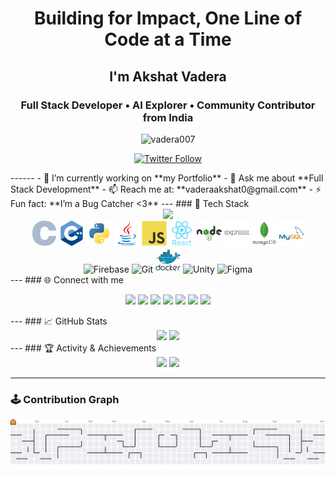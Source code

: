 <h1 align="center">Building for Impact, One Line of Code at a Time</h1>
<h2 align="center">I'm Akshat Vadera</h2>
<h3 align="center">Full Stack Developer • AI Explorer • Community Contributor from India</h3>

<p align="center">
  <img src="https://komarev.com/ghpvc/?username=vadera007&label=Profile%20views&color=0e75b6&style=flat" alt="vadera007" />
</p>

<p align="center">
  <a href="https://twitter.com/akshatvadera" target="_blank">
    <img src="https://img.shields.io/twitter/follow/akshatvadera?logo=twitter&style=for-the-badge" alt="Twitter Follow" />
  </a>
</p>
------
- 🔭 I’m currently working on **my Portfolio**
- 💬 Ask me about **Full Stack Development**
- 📫 Reach me at: **vaderaakshat0@gmail.com**
- ⚡ Fun fact: **I’m a Bug Catcher <3**
---
### 🚀 Tech Stack

<div align="center">
  <img src="https://skillicons.dev/icons?i=ts,nextjs,tailwind,storybook,graphql,go,rust,nestjs,py,aws" height="60" />
</div>

<div align="center">
  <img src="https://raw.githubusercontent.com/devicons/devicon/master/icons/c/c-original.svg" width="40" alt="C" />
  <img src="https://raw.githubusercontent.com/devicons/devicon/master/icons/cplusplus/cplusplus-original.svg" width="40" alt="C++" />
  <img src="https://raw.githubusercontent.com/devicons/devicon/master/icons/python/python-original.svg" width="40" alt="Python" />
  <img src="https://raw.githubusercontent.com/devicons/devicon/master/icons/java/java-original.svg" width="40" alt="Java" />
  <img src="https://raw.githubusercontent.com/devicons/devicon/master/icons/javascript/javascript-original.svg" width="40" alt="JavaScript" />
  <img src="https://raw.githubusercontent.com/devicons/devicon/master/icons/react/react-original-wordmark.svg" width="40" alt="React" />
  <img src="https://raw.githubusercontent.com/devicons/devicon/master/icons/nodejs/nodejs-original-wordmark.svg" width="40" alt="Node.js" />
  <img src="https://raw.githubusercontent.com/devicons/devicon/master/icons/express/express-original-wordmark.svg" width="40" alt="Express" />
  <img src="https://raw.githubusercontent.com/devicons/devicon/master/icons/mongodb/mongodb-original-wordmark.svg" width="40" alt="MongoDB" />
  <img src="https://raw.githubusercontent.com/devicons/devicon/master/icons/mysql/mysql-original-wordmark.svg" width="40" alt="MySQL" />
  <img src="https://www.vectorlogo.zone/logos/firebase/firebase-icon.svg" width="40" alt="Firebase" />
  <img src="https://www.vectorlogo.zone/logos/git-scm/git-scm-icon.svg" width="40" alt="Git" />
  <img src="https://raw.githubusercontent.com/devicons/devicon/master/icons/docker/docker-original-wordmark.svg" width="40" alt="Docker" />
  <img src="https://www.vectorlogo.zone/logos/unity3d/unity3d-icon.svg" width="40" alt="Unity" />
  <img src="https://www.vectorlogo.zone/logos/figma/figma-icon.svg" width="40" alt="Figma" />
</div>
---
### 🌐 Connect with me

<p align="center">
  <a href="https://twitter.com/akshatvadera" target="_blank"><img src="https://img.shields.io/static/v1?message=Twitter&logo=twitter&label=&color=1DA1F2&logoColor=white&style=for-the-badge" /></a>
  <a href="https://linkedin.com/in/akshatvadera" target="_blank"><img src="https://img.shields.io/static/v1?message=LinkedIn&logo=linkedin&label=&color=0077B5&logoColor=white&style=for-the-badge" /></a>
  <a href="https://instagram.com/_akshat.vadera_" target="_blank"><img src="https://img.shields.io/static/v1?message=Instagram&logo=instagram&label=&color=E4405F&logoColor=white&style=for-the-badge" /></a>
  <a href="https://www.codechef.com/users/akshat_vadera" target="_blank"><img src="https://img.shields.io/static/v1?message=Codechef&logo=codechef&label=&color=5B4638&logoColor=white&style=for-the-badge" /></a>
  <a href="https://codeforces.com/profile/akshat_vadera" target="_blank"><img src="https://img.shields.io/static/v1?message=Codeforces&logo=codeforces&label=&color=1F8ACB&logoColor=white&style=for-the-badge" /></a>
  <a href="https://leetcode.com/u/CODWU0qait" target="_blank"><img src="https://img.shields.io/static/v1?message=LeetCode&logo=leetcode&label=&color=FFA116&logoColor=white&style=for-the-badge" /></a>
  <a href="https://auth.geeksforgeeks.org/user/vaderaaagj5" target="_blank"><img src="https://img.shields.io/static/v1?message=GeeksforGeeks&logo=geeksforgeeks&label=&color=0F9D58&logoColor=white&style=for-the-badge" /></a>
</p>
---
### 📈 GitHub Stats

<div align="center">
  <img src="https://github-readme-stats.vercel.app/api/top-langs?username=vadera007&show_icons=true&locale=en&layout=compact" height="150" />
  <img src="https://github-readme-stats.vercel.app/api?username=vadera007&show_icons=true&locale=en" height="150" />
</div>
---
### 🏆 Activity & Achievements

<div align="center">
  <img src="https://streak-stats.demolab.com?user=vadera007&theme=dracula&hide_border=false&border_radius=5" height="150" />
  <img src="https://github-profile-trophy.vercel.app/?username=vadera007&theme=dracula&margin-w=10&no-frame=false" height="150" />
</div>

---
### 🕹 Contribution Graph

<picture>
  <source media="(prefers-color-scheme: dark)" srcset="https://raw.githubusercontent.com/vadera007/vadera007/output/pacman-contribution-graph-dark.svg">
  <source media="(prefers-color-scheme: light)" srcset="https://raw.githubusercontent.com/vadera007/vadera007/output/pacman-contribution-graph.svg">
  <img alt="Contribution graph" src="https://raw.githubusercontent.com/vadera007/vadera007/output/pacman-contribution-graph.svg">
</picture>
